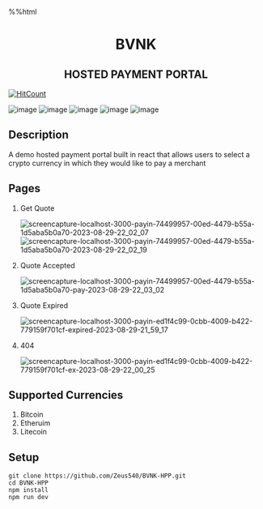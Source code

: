 %%html
<style>
    .white {
        background-color: white;
    }
 
</style>

<div class=".white">
<h1 align="center">BVNK</h1>
<h2 align="center">HOSTED PAYMENT PORTAL</h2>
</div>



[![HitCount](https://hits.dwyl.com/Zeus540/BVNK-HPP.svg?style=flat-square)](http://hits.dwyl.com/Zeus540/BVNK-HPP)

![image](https://img.shields.io/badge/Bitcoin-000000?style=for-the-badge&logo=bitcoin&logoColor=white) 
![image](https://img.shields.io/badge/Ethereum-3C3C3D?style=for-the-badge&logo=Ethereum&logoColor=white) 
![image](https://img.shields.io/badge/Litecoin-A6A9AA?style=for-the-badge&logo=Litecoin&logoColor=white)
![image](https://img.shields.io/badge/React-20232A?style=for-the-badge&logo=react&logoColor=61DAFB)
![image](https://img.shields.io/badge/React_Router-CA4245?style=for-the-badge&logo=react-router&logoColor=white)


## Description
A demo hosted payment portal built in react that allows users to select a crypto currency in which they would like to pay a merchant


## Pages
1. Get Quote

    ![screencapture-localhost-3000-payin-74499957-00ed-4479-b55a-1d5aba5b0a70-2023-08-29-22_02_07](https://github.com/Zeus540/BVNK-HPP/assets/47927512/0c0b4f4c-afc6-47a6-93d2-92d459d151c9)
    ![screencapture-localhost-3000-payin-74499957-00ed-4479-b55a-1d5aba5b0a70-2023-08-29-22_02_19](https://github.com/Zeus540/BVNK-HPP/assets/47927512/35c0aa26-3f2a-4d35-9ebe-b28152c3401e)

2. Quote Accepted

    ![screencapture-localhost-3000-payin-74499957-00ed-4479-b55a-1d5aba5b0a70-pay-2023-08-29-22_03_02](https://github.com/Zeus540/BVNK-HPP/assets/47927512/47862e2a-1b4a-4244-8528-6e6ef5c65bef)

3. Quote Expired

    ![screencapture-localhost-3000-payin-ed1f4c99-0cbb-4009-b422-779159f701cf-expired-2023-08-29-21_59_17](https://github.com/Zeus540/BVNK-HPP/assets/47927512/6b33279d-f26f-4657-9ebf-614764f93723)

4. 404

    ![screencapture-localhost-3000-payin-ed1f4c99-0cbb-4009-b422-779159f701cf-ex-2023-08-29-22_00_25](https://github.com/Zeus540/BVNK-HPP/assets/47927512/ee303007-d1d2-43e9-8db0-ce2aee550c23)


## Supported Currencies
1. Bitcoin 
2. Etheruim
3. Litecoin

## Setup
    git clone https://github.com/Zeus540/BVNK-HPP.git
    cd BVNK-HPP
    npm install
    npm run dev
